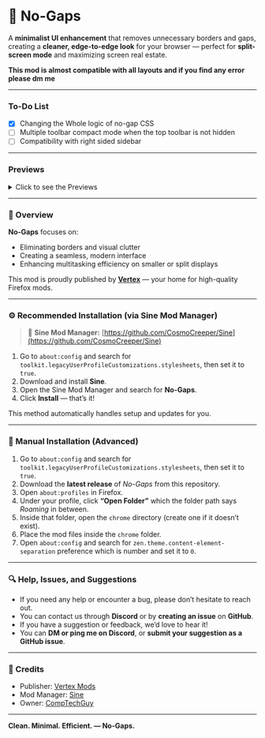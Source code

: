 # 🧱 No-Gaps

A **minimalist UI enhancement** that removes unnecessary borders and gaps, creating a **cleaner, edge-to-edge look** for your browser — perfect for **split-screen mode** and maximizing screen real estate.

**This mod is almost compatible with all layouts and if you find any error please dm me**

---

### To-Do List

- [x] Changing the Whole logic of no-gap CSS
- [ ] Multiple toolbar compact mode when the top toolbar is not hidden
- [ ] Compatibility with right sided sidebar

---

### Previews
<details>
  <summary>Click to see the Previews</summary>
  
  - Compact Mode
  ![Compact Mode Look](images/CompactMode.png)

  - Compact Mode With TopBar
  ![Compact Mode With TopBar](images/CompactModeTopBar.png)

  - Non Compact Mode
  ![Non Compact Mode](images/NonCompactMode.png)

  - Non Compact Mode With TopBar
  ![Non Compact Mode With TopBar](images/NonCompactModeTopBar.png)

</details>

---

### 🧩 Overview
**No-Gaps** focuses on:
- Eliminating borders and visual clutter  
- Creating a seamless, modern interface  
- Enhancing multitasking efficiency on smaller or split displays  

This mod is proudly published by **[Vertex](https://github.com/Vertex-Mods)** — your home for high-quality Firefox mods.

---

### ⚙️ Recommended Installation (via Sine Mod Manager)

> 🔗 **Sine Mod Manager:** [https://github.com/CosmoCreeper/Sine](https://github.com/CosmoCreeper/Sine)

1. Go to `about:config` and search for `toolkit.legacyUserProfileCustomizations.stylesheets`, then set it to `true`. 
2. Download and install **Sine**.  
3. Open the Sine Mod Manager and search for **No-Gaps**.  
4. Click **Install** — that’s it!  

This method automatically handles setup and updates for you.

---

### 🧠 Manual Installation (Advanced)

1. Go to `about:config` and search for `toolkit.legacyUserProfileCustomizations.stylesheets`, then set it to `true`. 
2. Download the **latest release** of *No-Gaps* from this repository.  
3. Open `about:profiles` in Firefox.  
4. Under your profile, click **“Open Folder”** which the folder path says *Roaming* in between.  
5. Inside that folder, open the `chrome` directory (create one if it doesn’t exist).  
6. Place the mod files inside the `chrome` folder.  
7. Open `about:config` and search for `zen.theme.content-element-separation` preference which is number and set it to `0`.

---

### 🔍 Help, Issues, and Suggestions

- If you need any help or encounter a bug, please don’t hesitate to reach out.  
- You can contact us through **Discord** or by **creating an issue** on **GitHub**.  
- If you have a suggestion or feedback, we’d love to hear it!  
- You can **DM or ping me on Discord**, or **submit your suggestion as a GitHub issue**.

---

### 🧷 Credits
- Publisher: [Vertex Mods](https://github.com/Vertex-Mods)  
- Mod Manager: [Sine](https://github.com/CosmoCreeper/Sine)
- Owner: [CompTechGuy](https://github.com/Comp-Tech-Guy)

---

**Clean. Minimal. Efficient. — No-Gaps.**
